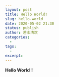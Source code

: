 ```yaml
---
layout: post
title: Hello World!
slug: hello-world
date: 2020-05-02 21:30
status: publish
author: 若水清欢
categories: 
  - 
tags: 
  - 
excerpt: 
---
```


**Hello World！**
